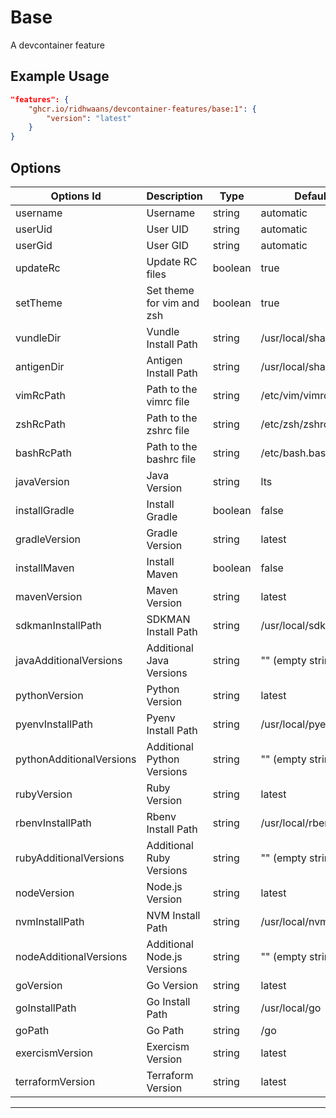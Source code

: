 
# Base

A devcontainer feature

## Example Usage

```json
"features": {
    "ghcr.io/ridhwaans/devcontainer-features/base:1": {
        "version": "latest"
    }
}
```

## Options

| Options Id               | Description                                       | Type    | Default Value                   |
|--------------------------|---------------------------------------------------|---------|---------------------------------|
| username                 | Username                                          | string  | automatic                       |
| userUid                  | User UID                                          | string  | automatic                       |
| userGid                  | User GID                                          | string  | automatic                       |
| updateRc                 | Update RC files                                   | boolean | true                            |
| setTheme                 | Set theme for vim and zsh                         | boolean | true                            |
| vundleDir                | Vundle Install Path                               | string  | /usr/local/share/.vim/bundle    |
| antigenDir               | Antigen Install Path                              | string  | /usr/local/share/.zsh/bundle    |
| vimRcPath                | Path to the vimrc file                            | string  | /etc/vim/vimrc                 |
| zshRcPath                | Path to the zshrc file                            | string  | /etc/zsh/zshrc                 |
| bashRcPath               | Path to the bashrc file                           | string  | /etc/bash.bashrc               |
| javaVersion              | Java Version                                      | string  | lts                             |
| installGradle            | Install Gradle                                    | boolean | false                           |
| gradleVersion            | Gradle Version                                    | string  | latest                          |
| installMaven             | Install Maven                                     | boolean | false                           |
| mavenVersion             | Maven Version                                     | string  | latest                          |
| sdkmanInstallPath        | SDKMAN Install Path                               | string  | /usr/local/sdkman               |
| javaAdditionalVersions   | Additional Java Versions                          | string  | "" (empty string)                |
| pythonVersion            | Python Version                                    | string  | latest                          |
| pyenvInstallPath         | Pyenv Install Path                                | string  | /usr/local/pyenv                |
| pythonAdditionalVersions | Additional Python Versions                        | string  | "" (empty string)                |
| rubyVersion              | Ruby Version                                      | string  | latest                          |
| rbenvInstallPath         | Rbenv Install Path                                | string  | /usr/local/rbenv                |
| rubyAdditionalVersions   | Additional Ruby Versions                          | string  | "" (empty string)                |
| nodeVersion              | Node.js Version                                   | string  | latest                          |
| nvmInstallPath           | NVM Install Path                                  | string  | /usr/local/nvm                  |
| nodeAdditionalVersions   | Additional Node.js Versions                       | string  | "" (empty string)                |
| goVersion                | Go Version                                        | string  | latest                          |
| goInstallPath            | Go Install Path                                   | string  | /usr/local/go                   |
| goPath                   | Go Path                                           | string  | /go                             |
| exercismVersion          | Exercism Version                                  | string  | latest                          |
| terraformVersion         | Terraform Version                                 | string  | latest                          |

---
